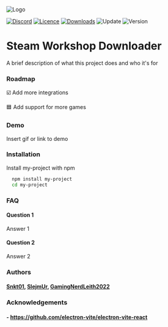 
![Logo](https://dev-to-uploads.s3.amazonaws.com/uploads/articles/th5xamgrr6se0x5ro4g6.png)


[![Discord](https://img.shields.io/discord/980492607778091058?label=Discord&logo=Discord&style=flat-square)](https://discord.com/invite/TrxaNYb2Vv)
[![Licence](https://img.shields.io/github/license/Community-Workshop-Downloader/CommunityWorkshopMain?color=%23A42E2B&label=Licence&logo=GNU&style=flat-square)](https://www.gnu.org/licenses/gpl-3.0.en.html)
[![Downloads](https://img.shields.io/github/downloads/Community-Workshop-Downloader/CommunityWorkshopMain/total?label=Downloads&logo=GitHub&style=flat-square)](https://github.com/Community-Workshop-Downloader/CommunityWorkshopMain/releases)
![Update](https://img.shields.io/github/last-commit/Community-Workshop-Downloader/CommunityWorkshopMain?label=Latest%20Update&style=flat-square)
![Version](https://img.shields.io/github/v/tag/Community-Workshop-Downloader/CommunityWorkshopMain?label=Version&style=flat-square)
# Steam Workshop Downloader

A brief description of what this project does and who it's for


### Roadmap
☑️ Add more integrations

🟦 Add support for more games


### Demo

Insert gif or link to demo


### Installation

Install my-project with npm

```bash
  npm install my-project
  cd my-project
```
    
### FAQ

#### Question 1

Answer 1

#### Question 2

Answer 2


### Authors

#### [Snkt01](https://github.com/snkt01), [SlejmUr](https://github.com/SlejmUr), [GamingNerdLeith2022](https://github.com/GamingNerdLeith2020)


### Acknowledgements
#### - https://github.com/electron-vite/electron-vite-react
